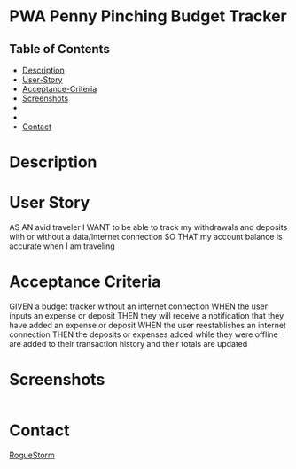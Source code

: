 # PWA Penny Pinching Budget Tracker 

## Table of Contents
- [Description](#description) 
- [User-Story](#user-story)
- [Acceptance-Criteria](#acceptance-criteria)
- [Screenshots](#screenshots)
- [](#)
- [](#)
- [Contact](#contact)

# Description

# User Story
AS AN avid traveler
I WANT to be able to track my withdrawals and deposits with or without a data/internet connection
SO THAT my account balance is accurate when I am traveling 
# Acceptance Criteria
GIVEN a budget tracker without an internet connection
WHEN the user inputs an expense or deposit
THEN they will receive a notification that they have added an expense or deposit
WHEN the user reestablishes an internet connection
THEN the deposits or expenses added while they were offline are added to their transaction history and their totals are updated
# Screenshots
<img src="" >


# Contact
[RogueStorm](https://roguestorm7.github.io/PWA-penny-pinching-budget-tracker/)
